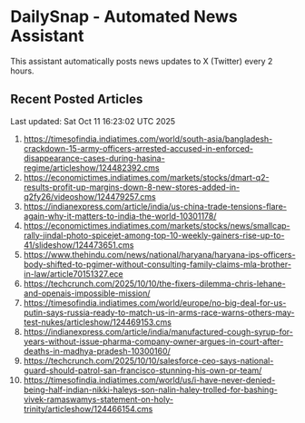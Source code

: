 # DailySnap - Automated News Assistant

This assistant automatically posts news updates to X (Twitter) every 2 hours.

## Recent Posted Articles

Last updated: Sat Oct 11 16:23:02 UTC 2025

1. https://timesofindia.indiatimes.com/world/south-asia/bangladesh-crackdown-15-army-officers-arrested-accused-in-enforced-disappearance-cases-during-hasina-regime/articleshow/124482392.cms
2. https://economictimes.indiatimes.com/markets/stocks/dmart-q2-results-profit-up-margins-down-8-new-stores-added-in-q2fy26/videoshow/124479257.cms
3. https://indianexpress.com/article/india/us-china-trade-tensions-flare-again-why-it-matters-to-india-the-world-10301178/
4. https://economictimes.indiatimes.com/markets/stocks/news/smallcap-rally-jindal-photo-spicejet-among-top-10-weekly-gainers-rise-up-to-41/slideshow/124473651.cms
5. https://www.thehindu.com/news/national/haryana/haryana-ips-officers-body-shifted-to-pgimer-without-consulting-family-claims-mla-brother-in-law/article70151327.ece
6. https://techcrunch.com/2025/10/10/the-fixers-dilemma-chris-lehane-and-openais-impossible-mission/
7. https://timesofindia.indiatimes.com/world/europe/no-big-deal-for-us-putin-says-russia-ready-to-match-us-in-arms-race-warns-others-may-test-nukes/articleshow/124469153.cms
8. https://indianexpress.com/article/india/manufactured-cough-syrup-for-years-without-issue-pharma-company-owner-argues-in-court-after-deaths-in-madhya-pradesh-10300160/
9. https://techcrunch.com/2025/10/10/salesforce-ceo-says-national-guard-should-patrol-san-francisco-stunning-his-own-pr-team/
10. https://timesofindia.indiatimes.com/world/us/i-have-never-denied-being-half-indian-nikki-haleys-son-nalin-haley-trolled-for-bashing-vivek-ramaswamys-statement-on-holy-trinity/articleshow/124466154.cms

